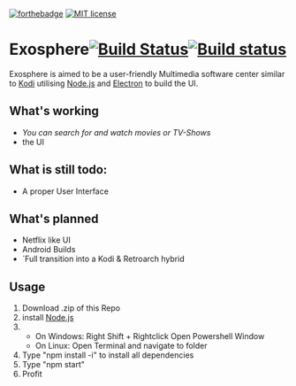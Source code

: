 [![forthebadge](https://forthebadge.com/images/badges/built-with-love.svg)](https://forthebadge.com)
[![MIT license](https://img.shields.io/badge/License-MIT-blue.svg)](https://lbesson.mit-license.org/)
# Exosphere[![Build Status](https://travis-ci.org/sineflex/Exosphere.svg?branch=master)](https://travis-ci.org/sineflex/Exosphere)[![Build status](https://ci.appveyor.com/api/projects/status/466ymwhxwwaih6bj?svg=true)](https://ci.appveyor.com/project/sineflex/exosphere)
Exosphere is aimed to be a user-friendly Multimedia software center similar to <a href="https://github.com/xbmc/xbmc">Kodi</a>
utilising <a href="https://nodejs.org/en/">Node.js</a> and <a href="https://electronjs.org">Electron</a> to build the UI.

## What's working
- _You can search for and watch movies or TV-Shows_
- the UI
## What is still todo:
- A proper User Interface
## What's planned
- Netflix like UI
- Android Builds
- ´Full transition into a Kodi & Retroarch hybrid
## Usage
1. Download .zip of this Repo
2. install <a href="https://nodejs.org/en/download/">Node.js</a>
3. 
     - On Windows: Right Shift + Rightclick Open Powershell Window
      - On Linux: Open Terminal and navigate to folder
4. Type "npm install -i" to install all dependencies
5. Type "npm start"
6. Profit
